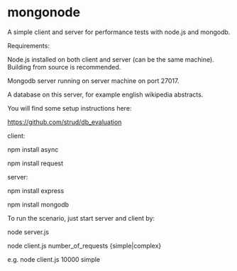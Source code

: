 mongonode
=========

A simple client and server for performance tests with node.js and mongodb.

Requirements:

Node.js installed on both client and server (can be the same machine). Building from source is recommended.

Mongodb server running on server machine on port 27017.

A database on this server, for example english wikipedia abstracts.

You will find some setup instructions here:

https://github.com/strud/db_evaluation


client:

npm install async

npm install request

server:

npm install express

npm install mongodb


To run the scenario, just start server and client by:

node server.js

node client.js number_of_requests {simple|complex}

e.g. node client.js 10000 simple


